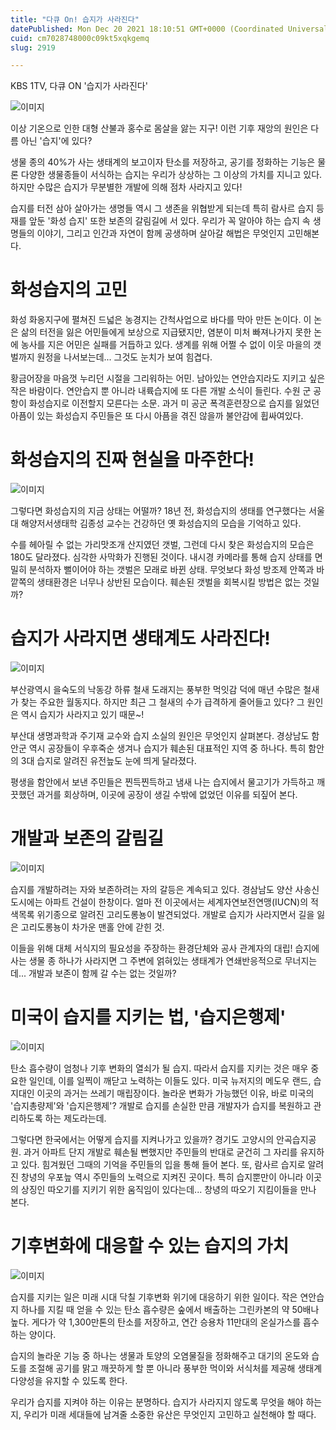 ```yaml
---
title: "다큐 On! 습지가 사라진다"
datePublished: Mon Dec 20 2021 18:10:51 GMT+0000 (Coordinated Universal Time)
cuid: cm7028748000c09kt5xqkgemq
slug: 2919

---
```



KBS 1TV, 다큐 ON '습지가 사라진다'

![이미지](https://cdn.hashnode.com/res/hashnode/image/upload/v1739252817741/bac38fac-687f-4b07-8c38-56d3636b8420.jpeg)

이상 기온으로 인한 대형 산불과 홍수로 몸살을 앓는 지구! 이런 기후 재앙의 원인은 다름 아닌 '습지'에 있다?

생물 종의 40%가 사는 생태계의 보고이자 탄소를 저장하고, 공기를 정화하는 기능은 물론 다양한 생물종들이 서식하는 습지는 우리가 상상하는 그 이상의 가치를 지니고 있다. 하지만 수많은 습지가 무분별한 개발에 의해 점차 사라지고 있다!

습지를 터전 삼아 살아가는 생명들 역시 그 생존을 위협받게 되는데 특히 람사르 습지 등재를 앞둔 '화성 습지' 또한 보존의 갈림길에 서 있다. 우리가 꼭 알아야 하는 습지 속 생명들의 이야기, 그리고 인간과 자연이 함께 공생하며 살아갈 해법은 무엇인지 고민해본다.

# 화성습지의 고민

화성 화옹지구에 펼쳐진 드넓은 농경지는 간척사업으로 바다를 막아 만든 논이다. 이 논은 삶의 터전을 잃은 어민들에게 보상으로 지급됐지만, 염분이 미처 빠져나가지 못한 논에 농사를 지은 어민은 실패를 거듭하고 있다. 생계를 위해 어쩔 수 없이 이웃 마을의 갯벌까지 원정을 나서보는데... 그것도 눈치가 보여 힘겹다.

황금어장을 마음껏 누리던 시절을 그리워하는 어민. 남아있는 연안습지라도 지키고 싶은 작은 바람이다. 연안습지 뿐 아니라 내륙습지에 또 다른 개발 소식이 들린다. 수원 군 공항이 화성습지로 이전할지 모른다는 소문. 과거 미 공군 폭격훈련장으로 습지를 잃었던 아픔이 있는 화성습지 주민들은 또 다시 아픔을 겪진 않을까 불안감에 휩싸여있다.

# 화성습지의 진짜 현실을 마주한다!

![이미지](https://cdn.hashnode.com/res/hashnode/image/upload/v1739252819451/9d403537-5d1a-4fba-9b2f-027eb2f94328.jpeg)

그렇다면 화성습지의 지금 상태는 어떨까? 18년 전, 화성습지의 생태를 연구했다는 서울대 해양저서생태학 김종성 교수는 건강하던 옛 화성습지의 모습을 기억하고 있다.

수를 헤아릴 수 없는 가리맛조개 산지였던 갯벌, 그런데 다시 찾은 화성습지의 모습은 180도 달라졌다. 심각한 사막화가 진행된 것이다. 내시경 카메라를 통해 습지 상태를 면밀히 분석하자 뻘이어야 하는 갯벌은 모래로 바뀐 상태. 무엇보다 화성 방조제 안쪽과 바깥쪽의 생태환경은 너무나 상반된 모습이다. 훼손된 갯벌을 회복시킬 방법은 없는 것일까?

# 습지가 사라지면 생태계도 사라진다!

![이미지](https://cdn.hashnode.com/res/hashnode/image/upload/v1739252821304/edb1cff0-248f-45da-87d8-3015d0c58113.jpeg)

부산광역시 을숙도의 낙동강 하류 철새 도래지는 풍부한 먹잇감 덕에 매년 수많은 철새가 찾는 주요한 월동지다. 하지만 최근 그 철새의 수가 급격하게 줄어들고 있다? 그 원인은 역시 습지가 사라지고 있기 때문~!

부산대 생명과학과 주기재 교수와 습지 소실의 원인은 무엇인지 살펴본다. 경상남도 함안군 역시 공장들이 우후죽순 생겨나 습지가 훼손된 대표적인 지역 중 하나다. 특히 함안의 3대 습지로 알려진 유전늪도 눈에 띄게 달라졌다.

평생을 함안에서 보낸 주민들은 찐득찐득하고 냄새 나는 습지에서 물고기가 가득하고 깨끗했던 과거를 회상하며, 이곳에 공장이 생길 수밖에 없었던 이유를 되짚어 본다.

# 개발과 보존의 갈림길

![이미지](https://cdn.hashnode.com/res/hashnode/image/upload/v1739252823360/abd172b3-67ca-4ab4-aa84-e71f0a3676ed.jpeg)

습지를 개발하려는 자와 보존하려는 자의 갈등은 계속되고 있다. 경삼남도 양산 사송신도시에는 아파트 건설이 한창이다. 얼마 전 이곳에서는 세계자연보전연맹(IUCN)의 적색목록 위기종으로 알려진 고리도롱뇽이 발견되었다. 개발로 습지가 사라지면서 길을 잃은 고리도롱뇽이 차가운 맨홀 안에 갇힌 것.

이들을 위해 대체 서식지의 필요성을 주장하는 환경단체와 공사 관계자의 대립! 습지에 사는 생물 종 하나가 사라지면 그 주변에 얽혀있는 생태계가 연쇄반응적으로 무너지는데... 개발과 보존이 함께 갈 수는 없는 것일까?

# 미국이 습지를 지키는 법, '습지은행제'

![이미지](https://cdn.hashnode.com/res/hashnode/image/upload/v1739252824968/36a89667-5302-45a9-9c76-1511dd225c45.jpeg)

탄소 흡수량이 엄청나 기후 변화의 열쇠가 될 습지. 따라서 습지를 지키는 것은 매우 중요한 일인데, 이를 일찍이 깨닫고 노력하는 이들도 있다. 미국 뉴저지의 메도우 랜드, 습지대인 이곳의 과거는 쓰레기 매립장이다. 놀라운 변화가 가능했던 이유, 바로 미국의 '습지총량제'와 '습지은행제'? 개발로 습지를 손실한 만큼 개발자가 습지를 복원하고 관리하도록 하는 제도라는데.

그렇다면 한국에서는 어떻게 습지를 지켜나가고 있을까? 경기도 고양시의 안곡습지공원. 과거 아파트 단지 개발로 훼손될 뻔했지만 주민들의 반대로 굳건히 그 자리를 유지하고 있다. 힘겨웠던 그때의 기억을 주민들의 입을 통해 들어 본다. 또, 람사르 습지로 알려진 창녕의 우포늪 역시 주민들의 노력으로 지켜진 곳이다. 특히 습지뿐만이 아니라 이곳의 상징인 따오기를 지키기 위한 움직임이 있다는데... 창녕의 따오기 지킴이들을 만나 본다.

# 기후변화에 대응할 수 있는 습지의 가치

![이미지](https://cdn.hashnode.com/res/hashnode/image/upload/v1739252826807/ab4fee01-7a59-4cd1-984a-b24c97350b54.jpeg)

습지를 지키는 일은 미래 시대 닥칠 기후변화 위기에 대응하기 위한 일이다. 작은 연안습지 하나를 지킬 때 얻을 수 있는 탄소 흡수량은 숲에서 배출하는 그린카본의 약 50배나 높다. 게다가 약 1,300만톤의 탄소를 저장하고, 연간 승용차 11만대의 온실가스를 흡수하는 양이다.

습지의 놀라운 기능 중 하나는 생물과 토양의 오염물질을 정화해주고 대기의 온도와 습도를 조절해 공기를 맑고 깨끗하게 할 뿐 아니라 풍부한 먹이와 서식처를 제공해 생태계 다양성을 유지할 수 있도록 한다.

우리가 습지를 지켜야 하는 이유는 분명하다. 습지가 사라지지 않도록 무엇을 해야 하는지, 우리가 미래 세대들에 남겨줄 소중한 유산은 무엇인지 고민하고 실천해야 할 때다.